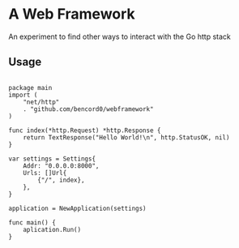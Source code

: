 # A Web Framework

An experiment to find other ways to interact with the Go http stack

## Usage

```

package main
import (
    "net/http"
    . "github.com/bencord0/webframework"
)

func index(*http.Request) *http.Response {
    return TextResponse("Hello World!\n", http.StatusOK, nil)
}

var settings = Settings{
    Addr: "0.0.0.0:8000",
    Urls: []Url{
        {"/", index},
    },
}

application = NewApplication(settings)

func main() {
    aplication.Run()
}
```
